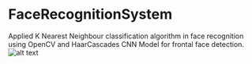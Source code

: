 # FaceRecognitionSystem
Applied K Nearest Neighbour classification algorithm in face recognition using OpenCV and HaarCascades CNN Model for frontal face detection.
![alt text](https://raw.githubusercontent.com/abdulmoizshaikh/recipe-book/master/src/assets/images/Screenshot%20from%202021-03-31%2011-08-15.png?token=AGEPYAA3FGL4MHI7LZA75VLAMQJ5A)
